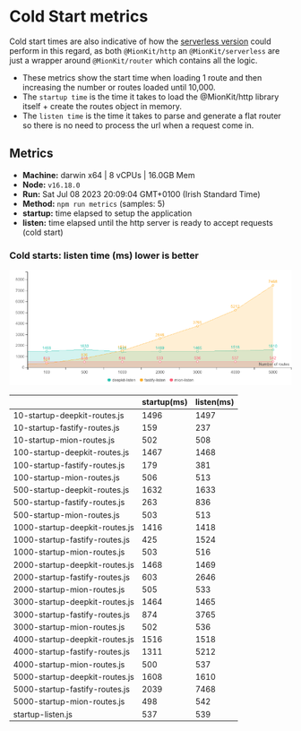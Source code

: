 # Cold Start metrics

Cold start times are also indicative of how the [serverless version](https://github.com/MionKit/mion/tree/master/packages/serverless) could perform in this regard, as both `@MionKit/http` an `@MionKit/serverless` are just a wrapper around `@MionKit/router` which contains all the logic.

- These metrics show the start time when loading 1 route and then increasing the number or routes loaded until 10,000.
- The `startup time` is the time it takes to load the @MionKit/http library itself + create the routes object in memory.
- The `listen time` is the time it takes to parse and generate a flat router so there is no need to process the url when a request come in.

## Metrics
* __Machine:__ darwin x64 | 8 vCPUs | 16.0GB Mem
* __Node:__ `v16.18.0`
* __Run:__ Sat Jul 08 2023 20:09:04 GMT+0100 (Irish Standard Time)
* __Method:__ `npm run metrics` (samples: 5)
* __startup:__ time elapsed to setup the application
* __listen:__ time elapsed until the http server is ready to accept requests (cold start)

### Cold starts:  listen time (ms) lower is better 

![benchmarks](assets/public/charts/cold-starts.png)



  | | startup(ms) | listen(ms) |
  |-| -           | -          |
| 10-startup-deepkit-routes.js | 1496 | 1497 |
| 10-startup-fastify-routes.js | 159 | 237 |
| 10-startup-mion-routes.js | 502 | 508 |
| 100-startup-deepkit-routes.js | 1467 | 1468 |
| 100-startup-fastify-routes.js | 179 | 381 |
| 100-startup-mion-routes.js | 506 | 513 |
| 500-startup-deepkit-routes.js | 1632 | 1633 |
| 500-startup-fastify-routes.js | 263 | 836 |
| 500-startup-mion-routes.js | 503 | 513 |
| 1000-startup-deepkit-routes.js | 1416 | 1418 |
| 1000-startup-fastify-routes.js | 425 | 1524 |
| 1000-startup-mion-routes.js | 503 | 516 |
| 2000-startup-deepkit-routes.js | 1468 | 1469 |
| 2000-startup-fastify-routes.js | 603 | 2646 |
| 2000-startup-mion-routes.js | 505 | 533 |
| 3000-startup-deepkit-routes.js | 1464 | 1465 |
| 3000-startup-fastify-routes.js | 874 | 3765 |
| 3000-startup-mion-routes.js | 502 | 536 |
| 4000-startup-deepkit-routes.js | 1516 | 1518 |
| 4000-startup-fastify-routes.js | 1311 | 5212 |
| 4000-startup-mion-routes.js | 500 | 537 |
| 5000-startup-deepkit-routes.js | 1608 | 1610 |
| 5000-startup-fastify-routes.js | 2039 | 7468 |
| 5000-startup-mion-routes.js | 498 | 542 |
| startup-listen.js | 537 | 539 |
